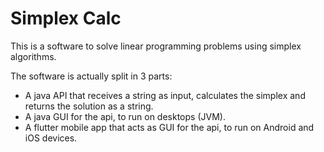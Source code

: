 # Simplex Calc
This is a software to solve linear programming problems using simplex algorithms.

The software is actually split in 3 parts:
- A java API that receives a string as input, calculates the simplex and returns the solution as a string.
- A java GUI for the api, to run on desktops (JVM).
- A flutter mobile app that acts as GUI for the api, to run on Android and iOS devices.